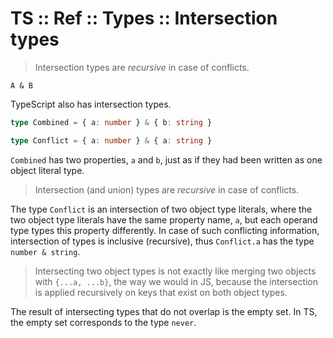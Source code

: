 # TS :: Ref :: Types :: Intersection types

>Intersection types are *recursive* in case of conflicts.

`A & B`

TypeScript also has intersection types.

```ts
type Combined = { a: number } & { b: string }

type Conflict = { a: number } & { a: string }
```

`Combined` has two properties, `a` and `b`, just as if they had been written as one object literal type.

>Intersection (and union) types are *recursive* in case of conflicts.

The type `Conflict` is an intersection of two object type literals, where the two object type literals have the same property name, `a`, but each operand type types this property differently. In case of such conflicting information, intersection of types is inclusive (recursive), thus `Conflict.a` has the type `number & string`.


>Intersecting two object types is not exactly like merging two objects with `{...a, ...b}`, the way we would in JS, because the intersection is applied recursively on keys that exist on both object types.

The result of intersecting types that do not overlap is the empty set. In TS, the empty set corresponds to the type `never`.

